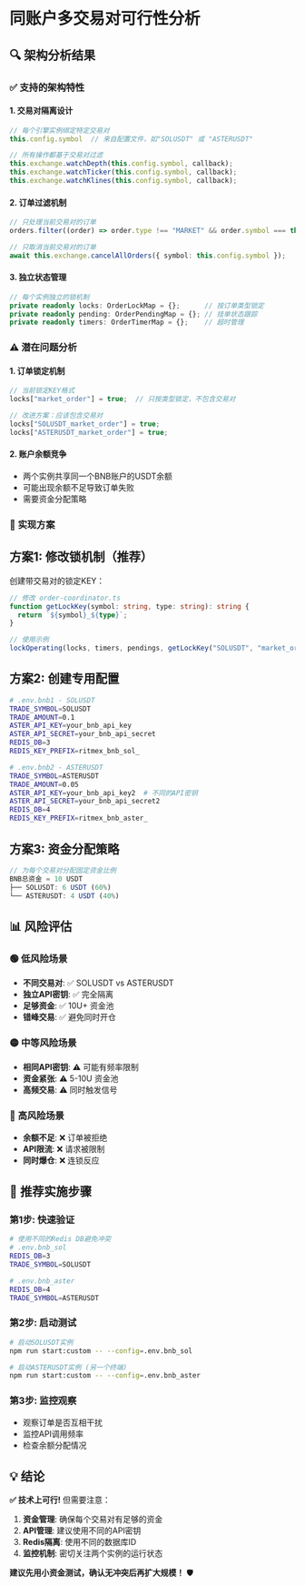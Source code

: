 # 同账户多交易对可行性分析

## 🔍 架构分析结果

### ✅ **支持的架构特性**

#### 1. **交易对隔离设计**
```typescript
// 每个引擎实例绑定特定交易对
this.config.symbol  // 来自配置文件，如"SOLUSDT" 或 "ASTERUSDT"

// 所有操作都基于交易对过滤
this.exchange.watchDepth(this.config.symbol, callback);
this.exchange.watchTicker(this.config.symbol, callback); 
this.exchange.watchKlines(this.config.symbol, callback);
```

#### 2. **订单过滤机制**
```typescript
// 只处理当前交易对的订单
orders.filter((order) => order.type !== "MARKET" && order.symbol === this.config.symbol)

// 只取消当前交易对的订单
await this.exchange.cancelAllOrders({ symbol: this.config.symbol });
```

#### 3. **独立状态管理**
```typescript
// 每个实例独立的锁机制
private readonly locks: OrderLockMap = {};      // 按订单类型锁定
private readonly pending: OrderPendingMap = {}; // 挂单状态跟踪
private readonly timers: OrderTimerMap = {};    // 超时管理
```

### ⚠️ **潜在问题分析**

#### 1. **订单锁定机制**
```typescript
// 当前锁定KEY格式
locks["market_order"] = true;  // 只按类型锁定，不包含交易对

// 改进方案：应该包含交易对
locks["SOLUSDT_market_order"] = true;
locks["ASTERUSDT_market_order"] = true;
```

#### 2. **账户余额竞争**
- 两个实例共享同一个BNB账户的USDT余额
- 可能出现余额不足导致订单失败
- 需要资金分配策略

### 🚀 **实现方案**

## **方案1: 修改锁机制（推荐）**

创建带交易对的锁定KEY：

```typescript
// 修改 order-coordinator.ts
function getLockKey(symbol: string, type: string): string {
  return `${symbol}_${type}`;
}

// 使用示例
lockOperating(locks, timers, pendings, getLockKey("SOLUSDT", "market_order"), log);
```

## **方案2: 创建专用配置**

```bash
# .env.bnb1 - SOLUSDT
TRADE_SYMBOL=SOLUSDT
TRADE_AMOUNT=0.1
ASTER_API_KEY=your_bnb_api_key
ASTER_API_SECRET=your_bnb_api_secret
REDIS_DB=3
REDIS_KEY_PREFIX=ritmex_bnb_sol_

# .env.bnb2 - ASTERUSDT  
TRADE_SYMBOL=ASTERUSDT
TRADE_AMOUNT=0.05
ASTER_API_KEY=your_bnb_api_key2  # 不同的API密钥
ASTER_API_SECRET=your_bnb_api_secret2
REDIS_DB=4
REDIS_KEY_PREFIX=ritmex_bnb_aster_
```

## **方案3: 资金分配策略**

```typescript
// 为每个交易对分配固定资金比例
BNB总资金 = 10 USDT
├── SOLUSDT: 6 USDT (60%)
└── ASTERUSDT: 4 USDT (40%)
```

## 📊 **风险评估**

### 🟢 **低风险场景**
- **不同交易对**: ✅ SOLUSDT vs ASTERUSDT  
- **独立API密钥**: ✅ 完全隔离
- **足够资金**: ✅ 10U+ 资金池
- **错峰交易**: ✅ 避免同时开仓

### 🟡 **中等风险场景**
- **相同API密钥**: ⚠️ 可能有频率限制
- **资金紧张**: ⚠️ 5-10U 资金池
- **高频交易**: ⚠️ 同时触发信号

### 🔴 **高风险场景**
- **余额不足**: ❌ 订单被拒绝
- **API限流**: ❌ 请求被限制
- **同时爆仓**: ❌ 连锁反应

## 🎯 **推荐实施步骤**

### **第1步: 快速验证**
```bash
# 使用不同的Redis DB避免冲突
# .env.bnb_sol
REDIS_DB=3
TRADE_SYMBOL=SOLUSDT

# .env.bnb_aster  
REDIS_DB=4
TRADE_SYMBOL=ASTERUSDT
```

### **第2步: 启动测试**
```bash
# 启动SOLUSDT实例
npm run start:custom -- --config=.env.bnb_sol

# 启动ASTERUSDT实例 (另一个终端)
npm run start:custom -- --config=.env.bnb_aster
```

### **第3步: 监控观察**
- 观察订单是否互相干扰
- 监控API调用频率
- 检查余额分配情况

## 💡 **结论**

**✅ 技术上可行!** 但需要注意：

1. **资金管理**: 确保每个交易对有足够的资金
2. **API管理**: 建议使用不同的API密钥
3. **Redis隔离**: 使用不同的数据库ID
4. **监控机制**: 密切关注两个实例的运行状态

**建议先用小资金测试，确认无冲突后再扩大规模！** 🛡️
